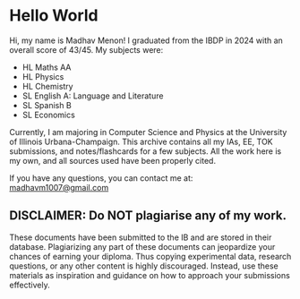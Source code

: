 # Hello World
Hi, my name is Madhav Menon! I graduated from the IBDP in 2024 with an overall score of 43/45. My subjects were:

- HL Maths AA
- HL Physics
- HL Chemistry
- SL English A: Language and Literature
- SL Spanish B
- SL Economics

Currently, I am majoring in Computer Science and Physics at the University of Illinois Urbana-Champaign. This archive contains all my IAs, EE, TOK submissions, and notes/flashcards for a few subjects. All the work here is my own, and all sources used have been properly cited.

If you have any questions, you can contact me at: madhavm1007@gmail.com

## DISCLAIMER: Do **NOT** plagiarise any of my work. 

These documents have been submitted to the IB and are stored in their database. Plagiarizing any part of these documents can jeopardize your chances of earning your diploma. Thus copying experimental data, research questions, or any other content is highly discouraged. Instead, use these materials as inspiration and guidance on how to approach your submissions effectively.



